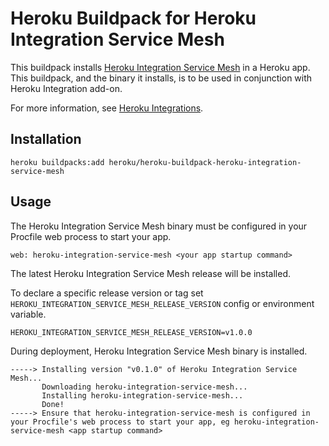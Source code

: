 # Heroku Buildpack for Heroku Integration Service Mesh

This buildpack installs [Heroku Integration Service Mesh](https://github.com/heroku/heroku-integration-service-mesh) in a Heroku app.  This buildpack, and the binary it installs, is to be used in conjunction with Heroku Integration add-on.

For more information, see [Heroku Integrations](https://devcenter.heroku.com/articles/heroku-integration).

## Installation
```shell
heroku buildpacks:add heroku/heroku-buildpack-heroku-integration-service-mesh
```

## Usage
The Heroku Integration Service Mesh binary must be configured in your Procfile web process to start your app.
```shell
web: heroku-integration-service-mesh <your app startup command>
```
The latest Heroku Integration Service Mesh release will be installed.

To declare a specific release version or tag set `HEROKU_INTEGRATION_SERVICE_MESH_RELEASE_VERSION` config or environment variable.
```shell
HEROKU_INTEGRATION_SERVICE_MESH_RELEASE_VERSION=v1.0.0
```

During deployment, Heroku Integration Service Mesh binary is installed.
```shell
-----> Installing version "v0.1.0" of Heroku Integration Service Mesh...
       Downloading heroku-integration-service-mesh...
       Installing heroku-integration-service-mesh...
       Done!
-----> Ensure that heroku-integration-service-mesh is configured in your Procfile's web process to start your app, eg heroku-integration-service-mesh <app startup command>
```